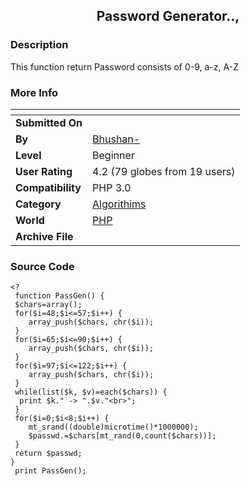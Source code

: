 ﻿<div align="center">

## Password Generator\.\.,


</div>

### Description

This function return Password consists of 0-9, a-z, A-Z
 
### More Info
 


<span>             |<span>
---                |---
**Submitted On**   |
**By**             |[Bhushan\-](https://github.com/Planet-Source-Code/PSCIndex/blob/master/ByAuthor/bhushan.md)
**Level**          |Beginner
**User Rating**    |4.2 (79 globes from 19 users)
**Compatibility**  |PHP 3\.0
**Category**       |[Algorithims](https://github.com/Planet-Source-Code/PSCIndex/blob/master/ByCategory/algorithims__8-29.md)
**World**          |[PHP](https://github.com/Planet-Source-Code/PSCIndex/blob/master/ByWorld/php.md)
**Archive File**   |[](https://github.com/Planet-Source-Code/bhushan-password-generator__8-733/archive/master.zip)





### Source Code

```
<?
 function PassGen() {
 $chars=array();
 for($i=48;$i<=57;$i++) {
	array_push($chars, chr($i));
 }
 for($i=65;$i<=90;$i++) {
	array_push($chars, chr($i));
 }
 for($i=97;$i<=122;$i++) {
	array_push($chars, chr($i));
 }
 while(list($k, $v)=each($chars)) {
  print $k." -> ".$v."<br>";
 }
 for($i=0;$i<8;$i++) {
	mt_srand((double)microtime()*1000000);
	$passwd.=$chars[mt_rand(0,count($chars))];
 }
 return $passwd;
}
 print PassGen();
```

